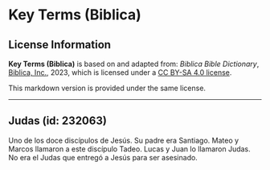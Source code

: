 # Key Terms (Biblica)

## License Information

**Key Terms (Biblica)** is based on and adapted from: _Biblica Bible Dictionary_, [Biblica, Inc.](https://www.biblica.com/), 2023, which is licensed under a [CC BY-SA 4.0 license](https://creativecommons.org/licenses/by-sa/4.0/legalcode.en).

This markdown version is provided under the same license.



--------------------------------

## Judas (id: 232063)

Uno de los doce discípulos de Jesús. Su padre era Santiago. Mateo y Marcos llamaron a este discípulo Tadeo. Lucas y Juan lo llamaron Judas. No era el Judas que entregó a Jesús para ser asesinado.


